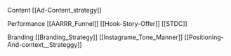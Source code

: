 Content
[[Ad-Content_strategy]]

Performance
[[AARRR_Funnel]]
[[Hook-Story-Offer]]
[[STDC]]

Branding
[[Branding_Strategy]]
[[Instagrame_Tone_Manner]]
[[Positioning-And-context__Strateggy]]
